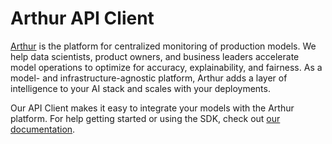 [//]: # (user-facing readme)

# Arthur API Client
[Arthur](https://www.arthur.ai/) is the platform for centralized monitoring of production models. 
We help data scientists, product owners, and business leaders accelerate model operations to optimize 
for accuracy, explainability, and fairness. As a model- and infrastructure-agnostic platform, Arthur 
adds a layer of intelligence to your AI stack and scales with your deployments.

Our API Client makes it easy to integrate your models with the Arthur platform. For help getting started or 
using the SDK, check out [our documentation](https://docs.arthur.ai/).
